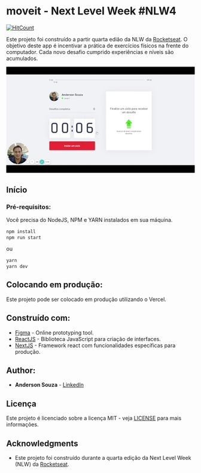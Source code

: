 # moveit - Next Level Week #NLW4

[![HitCount](http://hits.dwyl.com/souza-anderson/souza-anderson/moveit-next.svg)](http://hits.dwyl.com/souza-anderson/souza-anderson/moveit-next)

Este projeto foi construído a partir quarta edião da NLW da [Rocketseat](https://rocketseat.com.br/). O objetivo deste app é incentivar a prática de exercícios físicos na frente do computador. Cada novo desafio cumprido experiências e níveis são acumulados.

![Preview](https://github.com/souza-anderson/moveit-next/blob/main/image.gif)

## Início

### Pré-requisitos:

Você precisa do NodeJS, NPM e YARN instalados em sua máquina.

```
npm install
npm run start
```
ou
```
yarn
yarn dev
```

## Colocando em produção:

Este projeto pode ser colocado em produção utilizando o Vercel.

## Construído com:

- [Figma](https://figma.com/) - Online prototyping tool.
- [ReactJS](https://pt-br.reactjs.org/) - Biblioteca JavaScript para criação de interfaces.
- [NextJS](https://nextjs.org/) - Framework react com funcionalidades específicas para produção.

 ## Author:

- **Anderson Souza** - [LinkedIn](https://www.linkedin.com/in/anderson-felipe-souza/)

## Licença

Este projeto é licenciado sobre a licença MIT - veja [LICENSE](LICENSE) para mais informações.

## Acknowledgments

- Este projeto foi construído durante a quarta edição da Next Level Week (NLW) da [Rocketseat](https://rocketseat.com.br).
